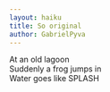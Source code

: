 ```yaml
---
layout: haiku
title: So original
author: GabrielPyva
---
```


At an old lagoon<br>
Suddenly a frog jumps in<br>
Water goes like SPLASH<br>